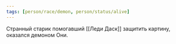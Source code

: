 ```yaml
---
tags: [person/race/demon, person/status/alive]
---
```


Странный старик помогавший [[Леди Даск]] защитить картину, оказался демоном Они.
